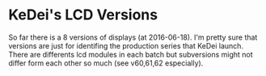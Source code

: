 # KeDei's LCD Versions

So far there is a 8 versions of displays (at 2016-06-18). I'm pretty sure that versions are just for identifing the production series that KeDei launch. 
There are differents lcd modules in each batch but subversions might not differ form each other so much (see v60,61,62 especially).
